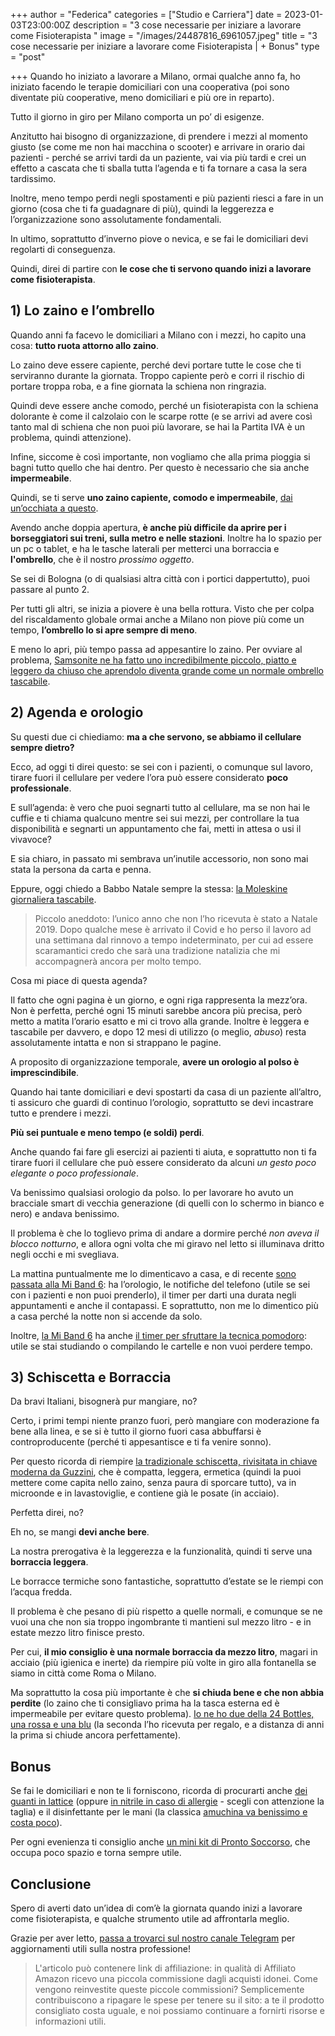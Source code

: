 +++
author = "Federica"
categories = ["Studio e Carriera"]
date = 2023-01-03T23:00:00Z
description = "3 cose necessarie per iniziare a lavorare come Fisioterapista "
image = "/images/24487816_6961057.jpeg"
title = "3 cose necessarie per iniziare a lavorare come Fisioterapista | + Bonus"
type = "post"

+++
Quando ho iniziato a lavorare a Milano, ormai qualche anno fa, ho iniziato facendo le terapie domiciliari con una cooperativa (poi sono diventate più cooperative, meno domiciliari e più ore in reparto).

Tutto il giorno in giro per Milano comporta un po’ di esigenze.

Anzitutto hai bisogno di organizzazione, di prendere i mezzi al momento giusto (se come me non hai macchina o scooter) e arrivare in orario dai pazienti - perché se arrivi tardi da un paziente, vai via più tardi e crei un effetto a cascata che ti sballa tutta l’agenda e ti fa tornare a casa la sera tardissimo.

Inoltre, meno tempo perdi negli spostamenti e più pazienti riesci a fare in un giorno (cosa che ti fa guadagnare di più), quindi la leggerezza e l’organizzazione sono assolutamente fondamentali.

In ultimo, soprattutto d’inverno piove o nevica, e se fai le domiciliari devi regolarti di conseguenza.

Quindi, direi di partire con **le cose che ti servono quando inizi a lavorare come fisioterapista**.

## 1) Lo zaino e l’ombrello

Quando anni fa facevo le domiciliari a Milano con i mezzi, ho capito una cosa: **tutto ruota attorno allo zaino**.

Lo zaino deve essere capiente, perché devi portare tutte le cose che ti serviranno durante la giornata. Troppo capiente però e corri il rischio di portare troppa roba, e a fine giornata la schiena non ringrazia.

Quindi deve essere anche comodo, perché un fisioterapista con la schiena dolorante è come il calzolaio con le scarpe rotte (e se arrivi ad avere così tanto mal di schiena che non puoi più lavorare, se hai la Partita IVA è un problema, quindi attenzione).

Infine, siccome è così importante, non vogliamo che alla prima pioggia si bagni tutto quello che hai dentro. Per questo è necessario che sia anche **impermeabile**.

Quindi, se ti serve **uno zaino capiente, comodo e impermeabile**, [dai un’occhiata a questo](https://amzn.to/3WHSxH6).

Avendo anche doppia apertura, **è anche più difficile da aprire per i borseggiatori sui treni, sulla metro e nelle stazioni**. Inoltre ha lo spazio per un pc o tablet, e ha le tasche laterali per metterci una borraccia e **l'ombrello**, che è il nostro _prossimo oggetto_.

Se sei di Bologna (o di qualsiasi altra città con i portici dappertutto), puoi passare al punto 2.

Per tutti gli altri, se inizia a piovere è una bella rottura. Visto che per colpa del riscaldamento globale ormai anche a Milano non piove più come un tempo, **l’ombrello lo si apre sempre di meno**.

E meno lo apri, più tempo passa ad appesantire lo zaino. Per ovviare al problema, [Samsonite ne ha fatto uno incredibilmente piccolo, piatto e leggero da chiuso che aprendolo diventa grande come un normale ombrello tascabile](https://amzn.to/3QeEVRk).

## 2) Agenda e orologio

Su questi due ci chiediamo: **ma a che servono, se abbiamo il cellulare sempre dietro?**

Ecco, ad oggi ti direi questo: se sei con i pazienti, o comunque sul lavoro, tirare fuori il cellulare per vedere l’ora può essere considerato **poco professionale**.

E sull’agenda: è vero che puoi segnarti tutto al cellulare, ma se non hai le cuffie e ti chiama qualcuno mentre sei sui mezzi, per controllare la tua disponibilità e segnarti un appuntamento che fai, metti in attesa o usi il vivavoce?

E sia chiaro, in passato mi sembrava un’inutile accessorio, non sono mai stata la persona da carta e penna.

Eppure, oggi chiedo a Babbo Natale sempre la stessa: [la Moleskine giornaliera tascabile](https://amzn.to/3G4ElRa).

> Piccolo aneddoto: l’unico anno che non l’ho ricevuta è stato a Natale 2019. Dopo qualche mese è arrivato il Covid e ho perso il lavoro ad una settimana dal rinnovo a tempo indeterminato, per cui ad essere scaramantici credo che sarà una tradizione natalizia che mi accompagnerà ancora per molto tempo.

Cosa mi piace di questa agenda?

Il fatto che ogni pagina è un giorno, e ogni riga rappresenta la mezz’ora. Non è perfetta, perché ogni 15 minuti sarebbe ancora più precisa, però metto a matita l’orario esatto e mi ci trovo alla grande. Inoltre è leggera e tascabile per davvero, e dopo 12 mesi di utilizzo (o meglio, _abuso_) resta assolutamente intatta e non si strappano le pagine.

A proposito di organizzazione temporale, **avere un orologio al polso è imprescindibile**.

Quando hai tante domiciliari e devi spostarti da casa di un paziente all’altro, ti assicuro che guardi di continuo l’orologio, soprattutto se devi incastrare tutto e prendere i mezzi.

**Più sei puntuale e meno tempo (e soldi) perdi**.

Anche quando fai fare gli esercizi ai pazienti ti aiuta, e soprattutto non ti fa tirare fuori il cellulare che può essere considerato da alcuni _un gesto poco elegante o poco professionale_.

Va benissimo qualsiasi orologio da polso. Io per lavorare ho avuto un bracciale smart di vecchia generazione (di quelli con lo schermo in bianco e nero) e andava benissimo.

Il problema è che lo toglievo prima di andare a dormire perché _non aveva il blocco notturno_, e allora ogni volta che mi giravo nel letto si illuminava dritto negli occhi e mi svegliava.

La mattina puntualmente me lo dimenticavo a casa, e di recente [sono passata alla Mi Band 6](https://amzn.to/3Z095M5): ha l’orologio, le notifiche del telefono (utile se sei con i pazienti e non puoi prenderlo), il timer per darti una durata negli appuntamenti e anche il contapassi. E soprattutto, non me lo dimentico più a casa perché la notte non si accende da solo.

Inoltre, [la Mi Band 6](https://amzn.to/3Z095M5) ha anche [il timer per sfruttare la tecnica pomodoro](https://it.wikipedia.org/wiki/Tecnica_del_pomodoro): utile se stai studiando o compilando le cartelle e non vuoi perdere tempo.

## 3) Schiscetta e Borraccia

Da bravi Italiani, bisognerà pur mangiare, no?

Certo, i primi tempi niente pranzo fuori, però mangiare con moderazione fa bene alla linea, e se si è tutto il giorno fuori casa abbuffarsi è controproducente (perché ti appesantisce e ti fa venire sonno).

Per questo ricorda di riempire [la tradizionale schiscetta, rivisitata in chiave moderna da Guzzini](https://amzn.to/3Gyi5AQ), che è compatta, leggera, ermetica (quindi la puoi mettere come capita nello zaino, senza paura di sporcare tutto), va in microonde e in lavastoviglie, e contiene già le posate (in acciaio).

Perfetta direi, no?

Eh no, se mangi **devi anche bere**.

La nostra prerogativa è la leggerezza e la funzionalità, quindi ti serve una **borraccia leggera**.

Le borracce termiche sono fantastiche, soprattutto d’estate se le riempi con l’acqua fredda.

Il problema è che pesano di più rispetto a quelle normali, e comunque se ne vuoi una che non sia troppo ingombrante ti mantieni sul mezzo litro - e in estate mezzo litro finisce presto.

Per cui, **il mio consiglio è una normale borraccia da mezzo litro**, magari in acciaio (più igienica e inerte) da riempire più volte in giro alla fontanella se siamo in città come Roma o Milano.

Ma soprattutto la cosa più importante è che **si chiuda bene e che non abbia perdite** (lo zaino che ti consigliavo prima ha la tasca esterna ed è impermeabile per evitare questo problema). [Io ne ho due della 24 Bottles, una rossa e una blu](https://amzn.to/3VKFVgW) (la seconda l’ho ricevuta per regalo, e a distanza di anni la prima si chiude ancora perfettamente).

## Bonus

Se fai le domiciliari e non te li forniscono, ricorda di procurarti anche [dei guanti in lattice](https://amzn.to/3Qa8TFS) (oppure [in nitrile in caso di allergie](https://amzn.to/3GzYAaR) - scegli con attenzione la taglia) e il disinfettante per le mani (la classica [amuchina va benissimo e costa poco](https://amzn.to/3Qa8TFS)).

Per ogni evenienza ti consiglio anche [un mini kit di Pronto Soccorso](https://amzn.to/3Clo9tM), che occupa poco spazio e torna sempre utile.

## Conclusione

Spero di averti dato un’idea di com’è la giornata quando inizi a lavorare come fisioterapista, e qualche strumento utile ad affrontarla meglio.

Grazie per aver letto, [passa a trovarci sul nostro canale Telegram](https://t.me/fisioterapisti_official) per aggiornamenti utili sulla nostra professione!

> L'articolo può contenere link di affiliazione: in qualità di Affiliato Amazon ricevo una piccola commissione dagli acquisti idonei. Come vengono reinvestite queste piccole commissioni? Semplicemente contribuiscono a ripagare le spese per tenere su il sito: a te il prodotto consigliato costa uguale, e noi possiamo continuare a fornirti risorse e informazioni utili.